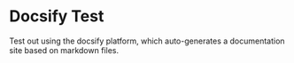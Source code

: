 # Docsify Test
Test out using the docsify platform, which auto-generates a documentation site based on markdown files.
